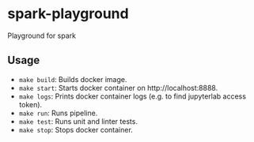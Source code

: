 # spark-playground
Playground for spark

## Usage
* `make build`: Builds docker image.
* `make start`: Starts docker container on http://localhost:8888.
* `make logs`: Prints docker container logs (e.g. to find jupyterlab access token).
* `make run`: Runs pipeline.
* `make test`: Runs unit and linter tests.
* `make stop`: Stops docker container.
